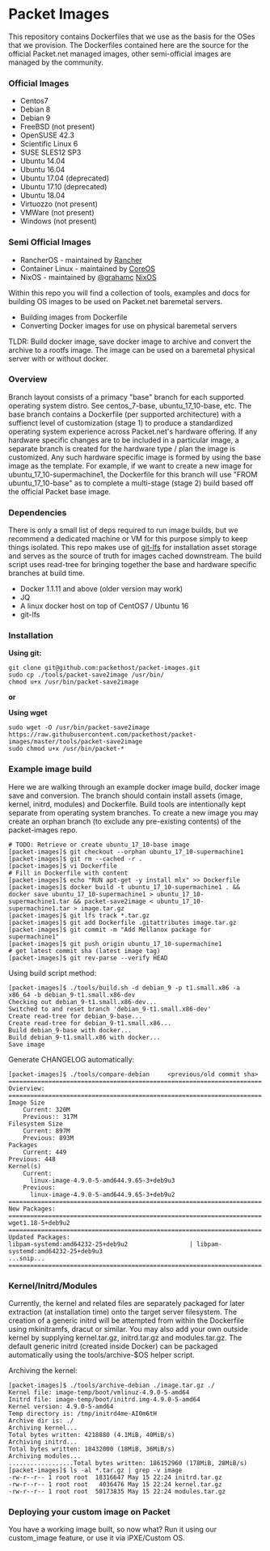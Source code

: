 # Packet Images

This repository contains Dockerfiles that we use as the basis for the OSes that we provision. The Dockerfiles contained here are the source for the official Packet.net managed images, other semi-official images are managed by the community.

### Official Images
- Centos7
- Debian 8
- Debian 9
- FreeBSD (not present)
- OpenSUSE 42.3
- Scientific Linux 6
- SUSE SLES12 SP3
- Ubuntu 14.04
- Ubuntu 16.04
- Ubuntu 17.04 (deprecated)
- Ubuntu 17.10 (deprecated)
- Ubuntu 18.04
- Virtuozzo (not present)
- VMWare (not present)
- Windows (not present)

### Semi Official Images
- RancherOS - maintained by [Rancher](https://github.com/rancher)
- Container Linux - maintained by [CoreOS](https://github.com/coreos)
- NixOS - maintained by [@grahamc](https://github.com/grahamc) [NixOS](https://github.com/grahamc/packet-provision-nixos-ipxe)


Within this repo you will find a collection of tools, examples and docs for building OS images to be used on Packet.net baremetal servers.

  - Building images from Dockerfile
  - Converting Docker images for use on physical baremetal servers

TLDR:  Build docker image, save docker image to archive and convert the archive to a rootfs
image. The image can be used on a baremetal physical server with or without docker.

### Overview
Branch layout consists of a primacy "base" branch for each supported operating system distro. See centos\_7-base, ubuntu\_17\_10-base, etc. The base branch contains a Dockerfile (per supported architecture) with a suffienct level of customization (stage 1) to produce a standardized operating system experience across Packet.net's hardware offering. If any hardware specific changes are to be included in a particular image, a separate branch is created for the hardware type / plan the image is customized. Any such hardware specific image is formed by using the base image as the template. For example, if we want to create a new image for ubuntu_17_10-supermachine1, the Dockerfile for this branch will use "FROM ubuntu_17_10-base" as to complete a multi-stage (stage 2) build based off the official Packet base image.

### Dependencies
There is only a small list of deps required to run image builds, but we recommend a dedicated
machine or VM for this purpose simply to keep things isolated. This repo makes use of [git-lfs](https://git-lfs.github.com/) for installation asset storage and serves as the source of truth for images cached downstream. The build script uses read-tree for bringing together the base and hardware specific branches at build time.

 - Docker 1.1.11 and above (older version may work)
 - JQ
 - A linux docker host on top of CentOS7 / Ubuntu 16
 - git-lfs

### Installation
**Using git:**

    git clone git@github.com:packethost/packet-images.git
    sudo cp ./tools/packet-save2image /usr/bin/
    chmod u+x /usr/bin/packet-save2image

**or**

**Using wget**

    sudo wget -O /usr/bin/packet-save2image https://raw.githubusercontent.com/packethost/packet-images/master/tools/packet-save2image
    sudo chmod u+x /usr/bin/packet-*

### Example image build
Here we are walking through an example docker image build, docker image save and conversion.
The branch should contain install assets (image, kernel, initrd, modules) and Dockerfile.
Build tools are intentionally kept separate from operating system branches.
To create a new image you may create an orphan branch (to exclude any pre-existing contents) of the packet-images repo.

    # TODO: Retrieve or create ubuntu_17_10-base image
    [packet-images]$ git checkout --orphan ubuntu_17_10-supermachine1
    [packet-images]$ git rm --cached -r .
    [packet-images]$ vi Dockerfile
    # Fill in Dockerfile with content
    [packet-images]$ echo "RUN apt-get -y install mlx" >> Dockerfile
    [packet-images]$ docker build -t ubuntu_17_10-supermachine1 . && docker save ubuntu_17_10-supermachine1 > ubuntu_17_10-supermachine1.tar && packet-save2image < ubuntu_17_10-supermachine1.tar > image.tar.gz
    [packet-images]$ git lfs track *.tar.gz
    [packet-images]$ git add Dockerfile .gitattributes image.tar.gz
    [packet-images]$ git commit -m "Add Mellanox package for supermachine1"
    [packet-images]$ git push origin ubuntu_17_10-supermachine1
    # get latest commit sha (latest image tag)
    [packet-images]$ git rev-parse --verify HEAD

Using build script method:

    [packet-images]$ ./tools/build.sh -d debian_9 -p t1.small.x86 -a x86_64 -b debian_9-t1.small.x86-dev
    Checking out debian_9-t1.small.x86-dev...
    Switched to and reset branch 'debian_9-t1.small.x86-dev'
    Create read-tree for debian_9-base...
    Create read-tree for debian_9-t1.small.x86...
    Build debian_9-base with docker...
    Build debian_9-t1.small.x86 with docker...
    Save image

Generate CHANGELOG automatically:

    [packet-images]$ ./tools/compare-debian     <previous/old commit sha>
    ======================================================================
    Ovierview:
    ======================================================================
    Image Size
        Current: 320M
        Previous:: 317M
    Filesystem Size
        Current: 897M
        Previous: 893M
    Packages
        Current: 449
    Previous: 448
    Kernel(s)
        Current:
          linux-image-4.9.0-5-amd644.9.65-3+deb9u3
        Previous:
          linux-image-4.9.0-5-amd644.9.65-3+deb9u2
    ======================================================================
    New Packages:
    ======================================================================
    wget1.18-5+deb9u2
    ======================================================================
    Updated Packages:
    libpam-systemd:amd64232-25+deb9u2			      |	libpam-systemd:amd64232-25+deb9u3
    ...snip...
    ======================================================================

### Kernel/Initrd/Modules
Currently, the kernel and related files are separately packaged for later extraction (at installation time) onto the target server filesystem.
The creation of a generic initrd will be attempted from within the Dockerfile using mkinitramfs, dracut or similar.
You may also add your own outside kernel by supplying kernel.tar.gz, initrd.tar.gz and modules.tar.gz.
The default generic initrd (created inside Docker) can be packaged automatically using the tools/archive-$OS helper script.

Archiving the kernel:

    [packet-images]$ ./tools/archive-debian ./image.tar.gz ./
    Kernel file: image-temp/boot/vmlinuz-4.9.0-5-amd64
    Initrd file: image-temp/boot/initrd.img-4.9.0-5-amd64
    Kernel version: 4.9.0-5-amd64
    Temp directory is: /tmp/initrd4me-AI0m6tH
    Archive dir is: ./
    Archiving kernel...
    Total bytes written: 4218880 (4.1MiB, 40MiB/s)
    Archiving initrd...
    Total bytes written: 18432000 (18MiB, 36MiB/s)
    Archiving modules...
    ..................Total bytes written: 186152960 (178MiB, 28MiB/s)
    [packet-images]$ ls -al *.tar.gz | grep -v image
    -rw-r--r-- 1 root root  18316647 May 15 22:24 initrd.tar.gz
    -rw-r--r-- 1 root root   4036476 May 15 22:24 kernel.tar.gz
    -rw-r--r-- 1 root root  50173835 May 15 22:24 modules.tar.gz

### Deploying your custom image on Packet
You have a working image built, so now what?
Run it using our custom_image feature, or use it via iPXE/Custom OS.
